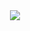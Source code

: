 <div align="center">
  <a href="https://github.com/disagreeing/">
    <img src="https://github-readme-stats.vercel.app/api?username=disagreeing&include_all_commits=true&show_icons=true&hide_title=true&hide_border=truebg_color=0d1117" />
  </a>
</div>
